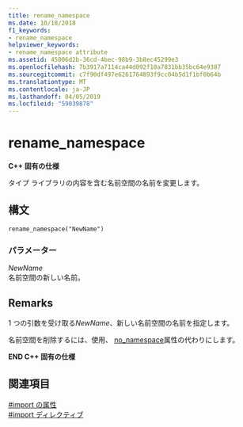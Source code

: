 ```yaml
---
title: rename_namespace
ms.date: 10/18/2018
f1_keywords:
- rename_namespace
helpviewer_keywords:
- rename_namespace attribute
ms.assetid: 45006d2b-36cd-4bec-98b9-3b8ec45299e3
ms.openlocfilehash: 7b3917a7114ca44d092f10a7831bb35bc64e9387
ms.sourcegitcommit: c7f90df497e6261764893f9cc04b5d1f1bf0b64b
ms.translationtype: MT
ms.contentlocale: ja-JP
ms.lasthandoff: 04/05/2019
ms.locfileid: "59039878"
---
```

# <a name="renamenamespace"></a>rename_namespace

**C++ 固有の仕様**

タイプ ライブラリの内容を含む名前空間の名前を変更します。

## <a name="syntax"></a>構文

```
rename_namespace("NewName")
```

### <a name="parameters"></a>パラメーター

*NewName*<br/>
名前空間の新しい名前。

## <a name="remarks"></a>Remarks

1 つの引数を受け取る*NewName*、新しい名前空間の名前を指定します。

名前空間を削除するには、使用、 [no_namespace](../preprocessor/no-namespace.md)属性の代わりにします。

**END C++ 固有の仕様**

## <a name="see-also"></a>関連項目

[#import の属性](../preprocessor/hash-import-attributes-cpp.md)<br/>
[#import ディレクティブ](../preprocessor/hash-import-directive-cpp.md)